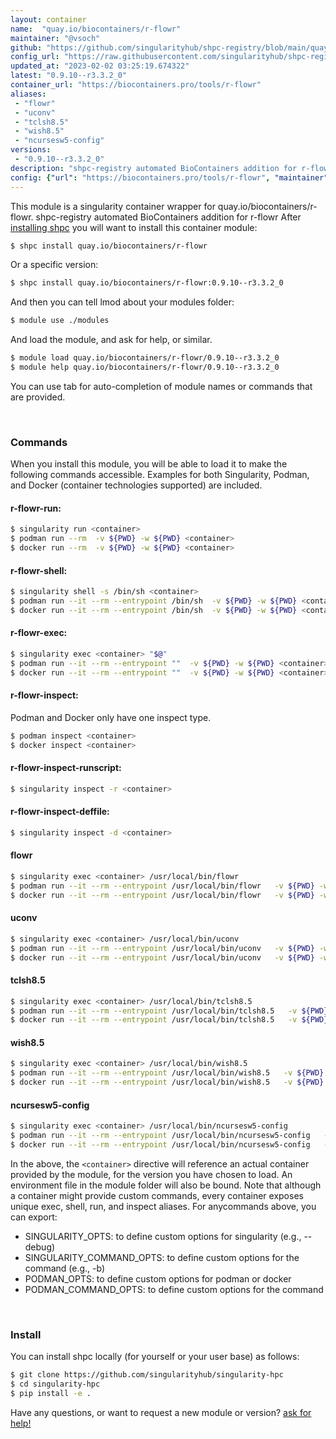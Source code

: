```yaml
---
layout: container
name:  "quay.io/biocontainers/r-flowr"
maintainer: "@vsoch"
github: "https://github.com/singularityhub/shpc-registry/blob/main/quay.io/biocontainers/r-flowr/container.yaml"
config_url: "https://raw.githubusercontent.com/singularityhub/shpc-registry/main/quay.io/biocontainers/r-flowr/container.yaml"
updated_at: "2023-02-02 03:25:19.674322"
latest: "0.9.10--r3.3.2_0"
container_url: "https://biocontainers.pro/tools/r-flowr"
aliases:
 - "flowr"
 - "uconv"
 - "tclsh8.5"
 - "wish8.5"
 - "ncursesw5-config"
versions:
 - "0.9.10--r3.3.2_0"
description: "shpc-registry automated BioContainers addition for r-flowr"
config: {"url": "https://biocontainers.pro/tools/r-flowr", "maintainer": "@vsoch", "description": "shpc-registry automated BioContainers addition for r-flowr", "latest": {"0.9.10--r3.3.2_0": "sha256:0ed54307477c3ea5a63e27c0ca4ee027a41b6eb261d1325a7072b3be32e18922"}, "tags": {"0.9.10--r3.3.2_0": "sha256:0ed54307477c3ea5a63e27c0ca4ee027a41b6eb261d1325a7072b3be32e18922"}, "docker": "quay.io/biocontainers/r-flowr", "aliases": {"flowr": "/usr/local/bin/flowr", "uconv": "/usr/local/bin/uconv", "tclsh8.5": "/usr/local/bin/tclsh8.5", "wish8.5": "/usr/local/bin/wish8.5", "ncursesw5-config": "/usr/local/bin/ncursesw5-config"}}
---
```


This module is a singularity container wrapper for quay.io/biocontainers/r-flowr.
shpc-registry automated BioContainers addition for r-flowr
After [installing shpc](#install) you will want to install this container module:


```bash
$ shpc install quay.io/biocontainers/r-flowr
```

Or a specific version:

```bash
$ shpc install quay.io/biocontainers/r-flowr:0.9.10--r3.3.2_0
```

And then you can tell lmod about your modules folder:

```bash
$ module use ./modules
```

And load the module, and ask for help, or similar.

```bash
$ module load quay.io/biocontainers/r-flowr/0.9.10--r3.3.2_0
$ module help quay.io/biocontainers/r-flowr/0.9.10--r3.3.2_0
```

You can use tab for auto-completion of module names or commands that are provided.

<br>

### Commands

When you install this module, you will be able to load it to make the following commands accessible.
Examples for both Singularity, Podman, and Docker (container technologies supported) are included.

#### r-flowr-run:

```bash
$ singularity run <container>
$ podman run --rm  -v ${PWD} -w ${PWD} <container>
$ docker run --rm  -v ${PWD} -w ${PWD} <container>
```

#### r-flowr-shell:

```bash
$ singularity shell -s /bin/sh <container>
$ podman run --it --rm --entrypoint /bin/sh  -v ${PWD} -w ${PWD} <container>
$ docker run --it --rm --entrypoint /bin/sh  -v ${PWD} -w ${PWD} <container>
```

#### r-flowr-exec:

```bash
$ singularity exec <container> "$@"
$ podman run --it --rm --entrypoint ""  -v ${PWD} -w ${PWD} <container> "$@"
$ docker run --it --rm --entrypoint ""  -v ${PWD} -w ${PWD} <container> "$@"
```

#### r-flowr-inspect:

Podman and Docker only have one inspect type.

```bash
$ podman inspect <container>
$ docker inspect <container>
```

#### r-flowr-inspect-runscript:

```bash
$ singularity inspect -r <container>
```

#### r-flowr-inspect-deffile:

```bash
$ singularity inspect -d <container>
```


#### flowr

```bash
$ singularity exec <container> /usr/local/bin/flowr
$ podman run --it --rm --entrypoint /usr/local/bin/flowr   -v ${PWD} -w ${PWD} <container> -c " $@"
$ docker run --it --rm --entrypoint /usr/local/bin/flowr   -v ${PWD} -w ${PWD} <container> -c " $@"
```


#### uconv

```bash
$ singularity exec <container> /usr/local/bin/uconv
$ podman run --it --rm --entrypoint /usr/local/bin/uconv   -v ${PWD} -w ${PWD} <container> -c " $@"
$ docker run --it --rm --entrypoint /usr/local/bin/uconv   -v ${PWD} -w ${PWD} <container> -c " $@"
```


#### tclsh8.5

```bash
$ singularity exec <container> /usr/local/bin/tclsh8.5
$ podman run --it --rm --entrypoint /usr/local/bin/tclsh8.5   -v ${PWD} -w ${PWD} <container> -c " $@"
$ docker run --it --rm --entrypoint /usr/local/bin/tclsh8.5   -v ${PWD} -w ${PWD} <container> -c " $@"
```


#### wish8.5

```bash
$ singularity exec <container> /usr/local/bin/wish8.5
$ podman run --it --rm --entrypoint /usr/local/bin/wish8.5   -v ${PWD} -w ${PWD} <container> -c " $@"
$ docker run --it --rm --entrypoint /usr/local/bin/wish8.5   -v ${PWD} -w ${PWD} <container> -c " $@"
```


#### ncursesw5-config

```bash
$ singularity exec <container> /usr/local/bin/ncursesw5-config
$ podman run --it --rm --entrypoint /usr/local/bin/ncursesw5-config   -v ${PWD} -w ${PWD} <container> -c " $@"
$ docker run --it --rm --entrypoint /usr/local/bin/ncursesw5-config   -v ${PWD} -w ${PWD} <container> -c " $@"
```



In the above, the `<container>` directive will reference an actual container provided
by the module, for the version you have chosen to load. An environment file in the
module folder will also be bound. Note that although a container
might provide custom commands, every container exposes unique exec, shell, run, and
inspect aliases. For anycommands above, you can export:

 - SINGULARITY_OPTS: to define custom options for singularity (e.g., --debug)
 - SINGULARITY_COMMAND_OPTS: to define custom options for the command (e.g., -b)
 - PODMAN_OPTS: to define custom options for podman or docker
 - PODMAN_COMMAND_OPTS: to define custom options for the command

<br>

### Install

You can install shpc locally (for yourself or your user base) as follows:

```bash
$ git clone https://github.com/singularityhub/singularity-hpc
$ cd singularity-hpc
$ pip install -e .
```

Have any questions, or want to request a new module or version? [ask for help!](https://github.com/singularityhub/singularity-hpc/issues)